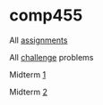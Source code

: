 # comp455
All [assignments](https://github.com/adamalston/comp455/blob/master/HW.md)

All [challenge](https://github.com/adamalston/comp455/blob/master/Challenge.md) problems

Midterm [1](https://github.com/adamalston/comp455/blob/master/M1.pdf)

Midterm [2](https://github.com/adamalston/comp455/blob/master/M2.pdf)
